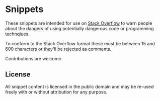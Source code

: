 # Snippets

These snippets are intended for use on [Stack Overflow](http://stackoverflow.com/)
to warn people about the dangers of using potentially dangerous code or
programming technqiues.

To conform to the Stack Overflow format these must be between 15 and 600
characters or they'll be rejected as comments.

Contributions are welcome.

## License

All snippet content is licensed in the public domain and may be re-used freely
with or without attribution for any purpose.
